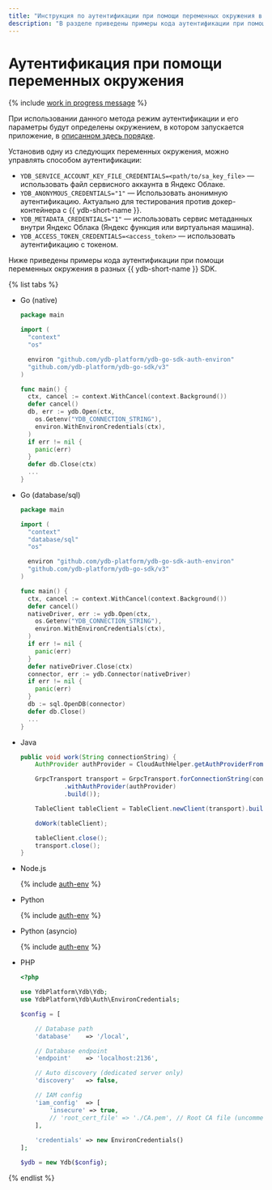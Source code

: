 ```yaml
---
title: "Инструкция по аутентификации при помощи переменных окружения в {{ ydb-short-name }}"
description: "В разделе приведены примеры кода аутентификации при помощи переменных окружения в разных {{ ydb-short-name }} SDK."
---
```


# Аутентификация при помощи переменных окружения

{% include [work in progress message](_includes/addition.md) %}

При использовании данного метода режим аутентификации и его параметры будут определены окружением, в котором запускается приложение, в [описанном здесь порядке](../auth.md#env).

Установив одну из следующих переменных окружения, можно управлять способом аутентификации:

* `YDB_SERVICE_ACCOUNT_KEY_FILE_CREDENTIALS=<path/to/sa_key_file>` — использовать файл сервисного аккаунта в Яндекс Облаке.
* `YDB_ANONYMOUS_CREDENTIALS="1"` — Использовать анонимную аутентификацию. Актуально для тестирования против докер-контейнера с {{ ydb-short-name }}.
* `YDB_METADATA_CREDENTIALS="1"` — использовать сервис метаданных внутри Яндекс Облака (Яндекс функция или виртуальная машина).
* `YDB_ACCESS_TOKEN_CREDENTIALS=<access_token>` — использовать аутентификацию с токеном.

Ниже приведены примеры кода аутентификации при помощи переменных окружения в разных {{ ydb-short-name }} SDK.

{% list tabs %}

- Go (native)

  ```go
  package main

  import (
    "context"
    "os"

    environ "github.com/ydb-platform/ydb-go-sdk-auth-environ"
    "github.com/ydb-platform/ydb-go-sdk/v3"
  )

  func main() {
    ctx, cancel := context.WithCancel(context.Background())
    defer cancel()
    db, err := ydb.Open(ctx,
      os.Getenv("YDB_CONNECTION_STRING"),
      environ.WithEnvironCredentials(ctx),
    )
    if err != nil {
      panic(err)
    }
    defer db.Close(ctx)
    ...
  }
  ```

- Go (database/sql)

  ```go
  package main

  import (
    "context"
    "database/sql"
    "os"

    environ "github.com/ydb-platform/ydb-go-sdk-auth-environ"
    "github.com/ydb-platform/ydb-go-sdk/v3"
  )

  func main() {
    ctx, cancel := context.WithCancel(context.Background())
    defer cancel()
    nativeDriver, err := ydb.Open(ctx,
      os.Getenv("YDB_CONNECTION_STRING"),
      environ.WithEnvironCredentials(ctx),
    )
    if err != nil {
      panic(err)
    }
    defer nativeDriver.Close(ctx)
    connector, err := ydb.Connector(nativeDriver)
    if err != nil {
      panic(err)
    }
    db := sql.OpenDB(connector)
    defer db.Close()
    ...
  }
  ```

- Java

  ```java
  public void work(String connectionString) {
      AuthProvider authProvider = CloudAuthHelper.getAuthProviderFromEnviron();

      GrpcTransport transport = GrpcTransport.forConnectionString(connectionString)
              .withAuthProvider(authProvider)
              .build());

      TableClient tableClient = TableClient.newClient(transport).build();

      doWork(tableClient);

      tableClient.close();
      transport.close();
  }
  ```

- Node.js

  {% include [auth-env](../../../../_includes/nodejs/auth-env.md) %}

- Python

  {% include [auth-env](../../../../_includes/python/auth-env.md) %}

- Python (asyncio)

  {% include [auth-env](../../../../_includes/python/async/auth-env.md) %}

- PHP

  ```php
  <?php

  use YdbPlatform\Ydb\Ydb;
  use YdbPlatform\Ydb\Auth\EnvironCredentials;

  $config = [

      // Database path
      'database'    => '/local',

      // Database endpoint
      'endpoint'    => 'localhost:2136',

      // Auto discovery (dedicated server only)
      'discovery'   => false,

      // IAM config
      'iam_config'  => [
          'insecure' => true,
          // 'root_cert_file' => './CA.pem', // Root CA file (uncomment for dedicated server)
      ],
      
      'credentials' => new EnvironCredentials()
  ];

  $ydb = new Ydb($config);
  ```

{% endlist %}
